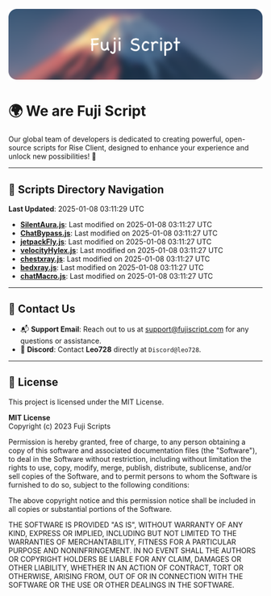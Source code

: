 ![Banner](.github/b.webp)

# 🌍 **We are Fuji Script**

Our global team of developers is dedicated to creating powerful, open-source scripts for Rise Client, designed to enhance your experience and unlock new possibilities! 🌟

---
<!-- SCRIPTS_NAVIGATION_START -->
## 📂 **Scripts Directory Navigation**

**Last Updated**: 2025-01-08 03:11:29 UTC

- **[SilentAura.js](scripts/SilentAura.js)**: Last modified on 2025-01-08 03:11:27 UTC
- **[ChatBypass.js](scripts/ChatBypass.js)**: Last modified on 2025-01-08 03:11:27 UTC
- **[jetpackFly.js](scripts/jetpackFly.js)**: Last modified on 2025-01-08 03:11:27 UTC
- **[velocityHylex.js](scripts/velocityHylex.js)**: Last modified on 2025-01-08 03:11:27 UTC
- **[chestxray.js](scripts/chestxray.js)**: Last modified on 2025-01-08 03:11:27 UTC
- **[bedxray.js](scripts/bedxray.js)**: Last modified on 2025-01-08 03:11:27 UTC
- **[chatMacro.js](scripts/chatMacro.js)**: Last modified on 2025-01-08 03:11:27 UTC

<!-- SCRIPTS_NAVIGATION_END -->

---

## 💬 **Contact Us**  
- 📬 **Support Email**: Reach out to us at [support@fujiscript.com](mailto:support@fujiscript.com) for any questions or assistance.  
- 💬 **Discord**: Contact **Leo728** directly at `Discord@leo728`.

---

## 📜 **License**

This project is licensed under the MIT License.  

**MIT License**  
Copyright (c) 2023 Fuji Scripts  

Permission is hereby granted, free of charge, to any person obtaining a copy of this software and associated documentation files (the "Software"), to deal in the Software without restriction, including without limitation the rights to use, copy, modify, merge, publish, distribute, sublicense, and/or sell copies of the Software, and to permit persons to whom the Software is furnished to do so, subject to the following conditions:  

The above copyright notice and this permission notice shall be included in all copies or substantial portions of the Software.  

THE SOFTWARE IS PROVIDED "AS IS", WITHOUT WARRANTY OF ANY KIND, EXPRESS OR IMPLIED, INCLUDING BUT NOT LIMITED TO THE WARRANTIES OF MERCHANTABILITY, FITNESS FOR A PARTICULAR PURPOSE AND NONINFRINGEMENT. IN NO EVENT SHALL THE AUTHORS OR COPYRIGHT HOLDERS BE LIABLE FOR ANY CLAIM, DAMAGES OR OTHER LIABILITY, WHETHER IN AN ACTION OF CONTRACT, TORT OR OTHERWISE, ARISING FROM, OUT OF OR IN CONNECTION WITH THE SOFTWARE OR THE USE OR OTHER DEALINGS IN THE SOFTWARE.  
